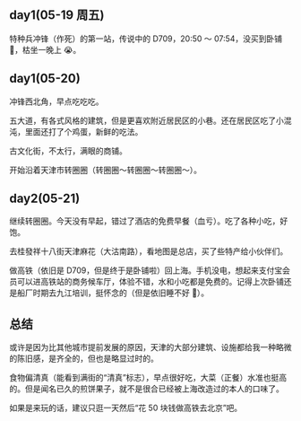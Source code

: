 ## day1(05-19 周五)

特种兵冲锋（作死）的第一站，传说中的 D709，20:50 ～ 07:54，没买到卧铺 🛌️，枯坐一晚上 😭。

## day1(05-20)

冲锋西北角，早点吃吃吃。

五大道，有各式风格的建筑，但是更喜欢附近居民区的小巷。还在居民区吃了小混沌，里面还打了个鸡蛋，新鲜的吃法。

古文化街，不太行，满眼的商铺。

开始沿着天津市转圈圈（转圈圈～转圈圈～转圈圈～）。

## day2(05-21)

继续转圈圈。今天没有早起，错过了酒店的免费早餐（血亏）。吃了各种小吃，好饱。

去桂發祥十八街天津麻花（大沽南路），看地图是总店，买了些特产给小伙伴们。

做高铁（依旧是 D709，但是终于是卧铺啦）回上海。手机没电，想起来支付宝会员可以进高铁站的商务候车厅，体验不错，水和小吃都是免费的。记得上次卧铺还是船厂时期去九江培训，挺怀念的（但是依旧睡不好 🥱）。

## 总结

或许是因为比其他城市提前发展的原因，天津的大部分建筑、设施都给我一种略微的陈旧感，是齐全的，但也是略显过时的。

食物偏清真（能看到满街的“清真”标志），早点很好吃，大菜（正餐）水准也挺高的。但是闻名已久的煎饼果子，就不是很合已经被上海改造过的本人的口味了。

如果是来玩的话，建议只逛一天然后“花 50 块钱做高铁去北京”吧。
